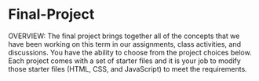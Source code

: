 # Final-Project
OVERVIEW: The final project brings together all of the concepts that we have been working on this term in our assignments, class activities, and discussions. You have the ability to choose from the project choices below. Each project comes with a set of starter files and it is your job to modify those starter files (HTML, CSS, and JavaScript) to meet the requirements.
